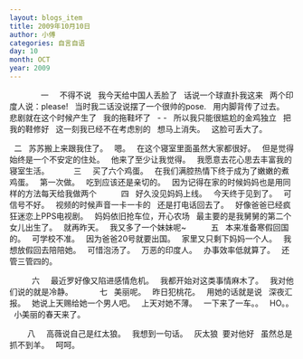 ```yaml
---
layout: blogs_item
title: 2009年10月10日
author: 小傅
categories: 自言自语
day: 10
month: OCT
year: 2009
---
```




&nbsp;
&nbsp;
&nbsp;
&nbsp;
&nbsp;
&nbsp;
&nbsp;
一
&nbsp;
&nbsp; 不得不说
&nbsp; 我今天给中国人丢脸了
&nbsp; 话说一个球直扑我这来
&nbsp; 两个印度人说：please!
&nbsp; 当时我二话没说摆了一个很帅的pose.
&nbsp; 用内脚背传了过去。
&nbsp; 悲剧就在这个时候产生了
&nbsp; 我的拖鞋坏了
&nbsp; - -
&nbsp; 所以我只能很尴尬的金鸡独立
&nbsp; 把我的鞋修好
&nbsp; 这一刻我已经不在考虑别的
&nbsp; 想马上消失。
&nbsp; 这脸可丢大了。
&nbsp;
&nbsp;

&nbsp;
二
&nbsp;
苏苏搬上来跟我住了。
&nbsp; 嗯。
&nbsp; 在这个寝室里面虽然大家都很好。
&nbsp; 但是觉得始终是一个不安定的住处。
&nbsp; 他来了至少让我觉得。
&nbsp; 我愿意去花心思去丰富我的寝室生活。
&nbsp;
&nbsp;
&nbsp;
&nbsp;
&nbsp;
三
&nbsp;
&nbsp; 买了六个鸡蛋。
&nbsp; 在我们满腔热情下终于成为了嫩嫩的煮鸡蛋。
&nbsp; 第一次做。
&nbsp; 吃到应该还是亲切的。
&nbsp; 因为记得在家的时候妈妈也是用同样的方法每天给我做两个
&nbsp;
&nbsp;
&nbsp;
&nbsp;
&nbsp;
四
&nbsp;
好久没见妈妈上线。
&nbsp; 今天终于见到了。
&nbsp; 可信号不好。
&nbsp; 视频的时候声音一卡一卡的
&nbsp; 还是打电话回去了。
&nbsp; 好像爸爸已经疯狂迷恋上PPS电视剧。
&nbsp; 妈妈依旧抢车位，开心农场
&nbsp; 最主要的是我舅舅的第二个女儿出生了。
&nbsp; 就再昨天。
&nbsp; 我又多了一个妹妹呢~
&nbsp;
&nbsp;
&nbsp;
&nbsp;
&nbsp; 五
&nbsp;
本来准备寒假回国的。
&nbsp; 可学校不准。
&nbsp; 因为爸爸20号就要出国。
&nbsp; 家里又只剩下妈妈一个人。
&nbsp; 我想放假回去陪陪她。
&nbsp; 可惜泡汤了。
&nbsp; 万恶的印度人。
&nbsp; 办事效率低就算了。
&nbsp; 还管三管四的。

&nbsp;&nbsp;
&nbsp;
&nbsp;&nbsp;
&nbsp; 六
&nbsp;
&nbsp; 最近罗好像又陷进感情危机。
&nbsp; 我都开始对这类事情麻木了。
&nbsp; 我对他们说的就是冷静。
&nbsp;
&nbsp;&nbsp;
&nbsp;
&nbsp;
&nbsp; 七
&nbsp;
美丽呢。
&nbsp; 昨日犯桃花。
&nbsp; 用她的话就是说
&nbsp; 深夜汇报。
&nbsp; 她说上天赐给她一个男人吧。
&nbsp; 上天对她不薄。
&nbsp; 一下来了一车。。
&nbsp; HO。。
&nbsp; 小美丽的春天来了。

&nbsp;
&nbsp;
&nbsp;
&nbsp;
八
&nbsp;
&nbsp; 高薇说自己是红太狼。
&nbsp; 我想到一句话。
&nbsp; 灰太狼&nbsp;
要对他好&nbsp;&nbsp; 虽然总是抓不到羊。
&nbsp; 呵呵。


